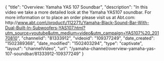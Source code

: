 {
    "title": "Overview: Yamaha YAS 107 Soundbar",
    "description": "In this video we take a more detailed look at the Yamaha YAS107 soundbar.  For more information or to place an order please visit us at Abt.com: http:\/\/www.abt.com\/product\/112271\/Yamaha-Black-Sound-Bar-With-Dual-Built-In-Subwoofers-YAS107.html?utm_source=youtube&utm_medium=video&utm_campaign=YAS107%20_20170810",
    "channelid": "81333912",
    "videoid": "109377249",
    "date_created": "1502389368",
    "date_modified": "1502403294",
    "type": "captivate",
    "layout": "channelVideo",
    "url": "\/yamaha-channel\/overview-yamaha-yas-107-soundbar\/81333912-109377249"
}